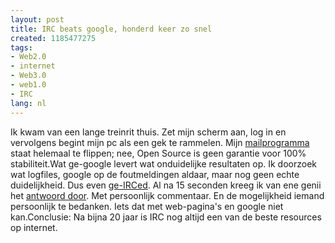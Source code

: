 ```yaml
---
layout: post
title: IRC beats google, honderd keer zo snel
created: 1185477275
tags:
- Web2.0
- internet
- Web3.0
- web1.0
- IRC
lang: nl
---
```

Ik kwam van een lange treinrit thuis. Zet mijn scherm aan, log in en vervolgens begint mijn pc als een gek te rammelen. Mijn [mailprogramma](http://kontact.kde.org/) staat helemaal te flippen; nee, Open Source is geen garantie voor 100% stabiliteit.Wat ge-google levert wat onduidelijke resultaten op. Ik doorzoek wat logfiles, google op de foutmeldingen aldaar, maar nog geen echte duidelijkheid. Dus even [ge-IRCed](http://www.xs4all.nl/~myranya/nlfaq.html). Al na 15 seconden kreeg ik van ene genii het [antwoord door](http://bugs.kde.org/show_bug.cgi?id=71549). Met persoonlijk commentaar. En de mogelijkheid iemand persoonlijk te bedanken. Iets dat met web-pagina's en google niet kan.Conclusie: Na bijna 20 jaar is IRC nog altijd een van de beste resources op internet. 
